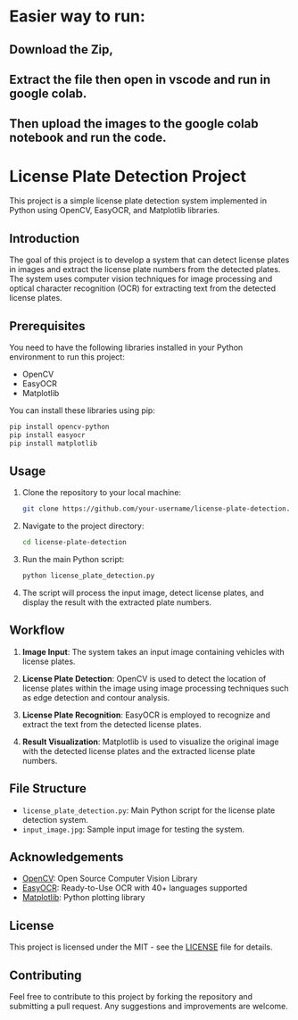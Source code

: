 # Easier way to run: 
## Download the Zip, 
## Extract the file then open in vscode and run in google colab. 
## Then upload the images to the google colab notebook and run the code.

# License Plate Detection Project

This project is a simple license plate detection system implemented in Python using OpenCV, EasyOCR, and Matplotlib libraries.

## Introduction

The goal of this project is to develop a system that can detect license plates in images and extract the license plate numbers from the detected plates. The system uses computer vision techniques for image processing and optical character recognition (OCR) for extracting text from the detected license plates.

## Prerequisites

You need to have the following libraries installed in your Python environment to run this project:
- OpenCV
- EasyOCR
- Matplotlib

You can install these libraries using pip:

```bash
pip install opencv-python
pip install easyocr
pip install matplotlib
```

## Usage

1. Clone the repository to your local machine:
   ```bash
   git clone https://github.com/your-username/license-plate-detection.git
   ```

2. Navigate to the project directory:
   ```bash
   cd license-plate-detection
   ```

3. Run the main Python script:
   ```bash
   python license_plate_detection.py
   ```

4. The script will process the input image, detect license plates, and display the result with the extracted plate numbers.

## Workflow

1. **Image Input**: The system takes an input image containing vehicles with license plates.

2. **License Plate Detection**: OpenCV is used to detect the location of license plates within the image using image processing techniques such as edge detection and contour analysis.

3. **License Plate Recognition**: EasyOCR is employed to recognize and extract the text from the detected license plates.

4. **Result Visualization**: Matplotlib is used to visualize the original image with the detected license plates and the extracted license plate numbers.

## File Structure

- `license_plate_detection.py`: Main Python script for the license plate detection system.
- `input_image.jpg`: Sample input image for testing the system.

## Acknowledgements

- [OpenCV](https://opencv.org/): Open Source Computer Vision Library
- [EasyOCR](https://github.com/JaidedAI/EasyOCR): Ready-to-Use OCR with 40+ languages supported
- [Matplotlib](https://matplotlib.org/): Python plotting library

## License

This project is licensed under the MIT - see the [LICENSE](LICENSE) file for details.

## Contributing

Feel free to contribute to this project by forking the repository and submitting a pull request. Any suggestions and improvements are welcome.
